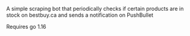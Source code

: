 A simple scraping bot that periodically checks if certain products are in stock on bestbuy.ca and sends a notification on PushBullet

Requires go 1.16

